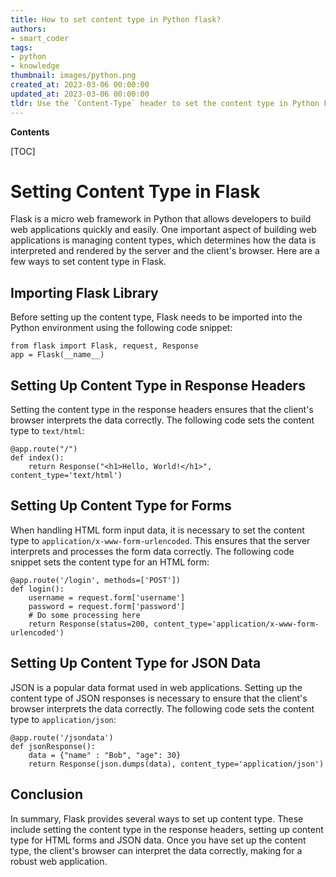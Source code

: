 ```yaml
---
title: How to set content type in Python flask?
authors:
- smart_coder
tags:
- python
- knowledge
thumbnail: images/python.png
created_at: 2023-03-06 00:00:00
updated_at: 2023-03-06 00:00:00
tldr: Use the `Content-Type` header to set the content type in Python Flask.
---
```


**Contents**

[TOC]

# Setting Content Type in Flask

Flask is a micro web framework in Python that allows developers to build web applications quickly and easily. One important aspect of building web applications is managing content types, which determines how the data is interpreted and rendered by the server and the client's browser. Here are a few ways to set content type in Flask.

## Importing Flask Library

Before setting up the content type, Flask needs to be imported into the Python environment using the following code snippet:

```
from flask import Flask, request, Response
app = Flask(__name__)
```

## Setting Up Content Type in Response Headers

Setting the content type in the response headers ensures that the client's browser interprets the data correctly. The following code sets the content type to `text/html`:

```
@app.route("/")
def index():
    return Response("<h1>Hello, World!</h1>", content_type='text/html')
```

## Setting Up Content Type for Forms

When handling HTML form input data, it is necessary to set the content type to `application/x-www-form-urlencoded`. This ensures that the server interprets and processes the form data correctly. The following code snippet sets the content type for an HTML form:

```
@app.route('/login', methods=['POST'])
def login():
    username = request.form['username']
    password = request.form['password']
    # Do some processing here
    return Response(status=200, content_type='application/x-www-form-urlencoded')
```

## Setting Up Content Type for JSON Data

JSON is a popular data format used in web applications. Setting up the content type of JSON responses is necessary to ensure that the client's browser interprets the data correctly. The following code sets the content type to `application/json`:

```
@app.route('/jsondata')
def jsonResponse():
    data = {"name" : "Bob", "age": 30}
    return Response(json.dumps(data), content_type='application/json')
```

## Conclusion

In summary, Flask provides several ways to set up content type. These include setting the content type in the response headers, setting up content type for HTML forms and JSON data. Once you have set up the content type, the client's browser can interpret the data correctly, making for a robust web application.
